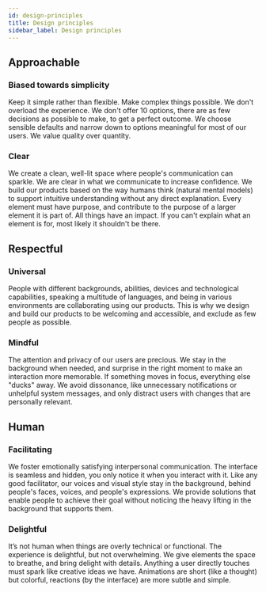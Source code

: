 ```yaml
---
id: design-principles
title: Design principles
sidebar_label: Design principles
---
```

## Approachable
### Biased towards simplicity
Keep it simple rather than flexible. Make complex things possible. We don't overload the experience. We don't offer 10 options, there are as few decisions as possible to make, to get a perfect outcome. We choose sensible defaults and narrow down to options meaningful for most of our users. We value quality over quantity.
### Clear
We create a clean, well-lit space where people's communication can sparkle. We are clear in what we communicate to increase confidence. We build our products based on the way humans think (natural mental models) to support intuitive understanding without any direct explanation. Every element must have purpose, and contribute to the purpose of a larger element it is part of. All things have an impact. If you can't explain what an element is for, most likely it shouldn't be there.
## Respectful
### Universal
People with different backgrounds, abilities, devices and technological capabilities, speaking a multitude of languages, and being in various environments are collaborating using our products. This is why we design and build our products to be welcoming and accessible, and exclude as few people as possible.
### Mindful
The attention and privacy of our users are precious. We stay in the background when needed, and surprise in the right moment to make an interaction more memorable. If something moves in focus, everything else "ducks" away. We avoid dissonance, like unnecessary notifications or unhelpful system messages, and only distract users with changes that are personally relevant.
## Human
### Facilitating
We foster emotionally satisfying interpersonal communication. The interface is seamless and hidden, you only notice it when you interact with it. Like any good facilitator, our voices and visual style stay in the background, behind people's faces, voices, and people's expressions. We provide solutions that enable people to achieve their goal without noticing the heavy lifting in the background that supports them.
### Delightful
It’s not human when things are overly technical or functional. The experience is delightful, but not overwhelming. We give elements the space to breathe, and bring delight with details. Anything a user directly touches must spark like creative ideas we have. Animations are short (like a thought) but colorful, reactions (by the interface) are more subtle and simple.

